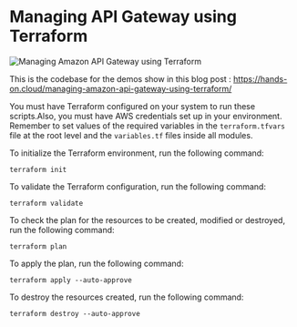 # Managing API Gateway using Terraform

![Managing Amazon API Gateway using Terraform](https://hands-on.cloud/wp-content/uploads/2022/04/Managing-Amazon-API-Gateway-using-Terraform.png)

This is the codebase for the demos show in this blog post : https://hands-on.cloud/managing-amazon-api-gateway-using-terraform/

You must have Terraform configured on your system to run these scripts.Also, you must have AWS credentials set up in your environment. Remember to set values of the required variables in the `terraform.tfvars` file at the root level and the `variables.tf` files inside all modules.

To initialize the Terraform environment, run the following command:

    terraform init

To validate the Terraform configuration, run the following command:

    terraform validate

To check the plan for the resources to be created, modified or destroyed, run the following command:

    terraform plan

To apply the plan, run the following command:

    terraform apply --auto-approve

To destroy the resources created, run the following command:

    terraform destroy --auto-approve
